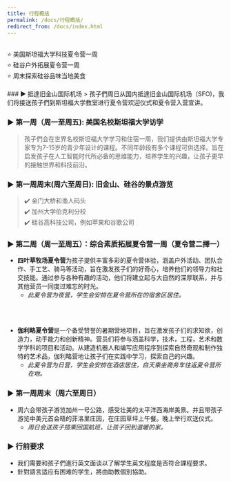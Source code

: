 ```yaml
---
title: 行程概括
permalink: /docs/行程概括/
redirect_from: /docs/index.html
---
```

<br>
⭐️ 美国斯坦福大学科技夏令营一周 <br>
⭐️ 硅谷户外拓展夏令营一周<br>
⭐️ 周末探索硅谷品味当地美食<br>
<br>
### ▶︎ 抵達旧金山国际机场
> 孩子們周日从国内抵達旧金山国际机场（SFO)，我们将接送孩子們到斯坦福大学教室进行夏令营欢迎仪式和夏令营入营宣讲。

### ▶︎ 第一周（周一至周五): 美国名校斯坦福大学访学
> 孩子們会在世界名校斯坦福大学学习和住宿一周，我们提供由斯坦福大学专家专为7-15岁的青少年设计的课程。不同年龄段有多个课程可供选择。旨在启发孩子在人工智能时代所必备的思维能力，培养学生的兴趣，让孩子更早的接触世界和科技前沿。

### ▶︎ 第一周周末(周六至周日): 旧金山、硅谷的景点游览
> ✔️ 金门大桥和渔人码头<br>
> ✔️ 加州大学伯克利分校<br>
> ✔️ 硅谷高科技公司，例如苹果和谷歌公司<br>

### ▶︎ 第二周（周一至周五）：综合素质拓展夏令营一周（夏令营二擇一）
+ **四叶草牧场夏令营**为孩子提供丰富多彩的夏令营体验，涵盖户外活动、团队合作、手工艺、骑马等活动，旨在激发孩子们的好奇心，培养他们的领导力和社交技能。通过参与各种有趣的活动，他们将建立起与大自然的深厚联系，并与其他营员一同度过难忘的时光。<br>
  + <em>此夏令营为夜营，学生会安排在夏令营所在的宿舍区居住。</em><br>
<br>
<br>

+ **伽利略夏令营**是一个备受赞誉的暑期营地项目，旨在激发孩子们的求知欲，创造力，动手能力和创新精神。营员们将参与涵盖科学，技术，工程，艺术和数学学科的项目和活动。从建造机器人和编写应用程序到探索自然奇观和制作独特的艺术品，伽利略营地让孩子们在实践中学习，探索自己的兴趣。<br>
  + <em>此夏令营为日营，学生会安排在酒店居住，白天乘坐商务车往返夏令营所在地。</em>



### ▶︎ 第一周周末（周六至周日）
+ 周六会带孩子游览加州一号公路，感受壮美的太平洋西海岸美景。并且带孩子游览中美元首会晤的菲洛里庄园，在庄园草坪上午餐。晚上举行欢送仪式。
  + <em>周日会送孩子搭乘回国航班，让孩子回到温暖的家。</em>



### ▶︎ 行前要求
+ 我们需要和孩子們進行英文面谈以了解学生英文程度是否符合課程要求。
 + 針對語言适应有困难的学生，將由助教個別協助。
